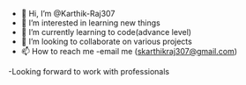 - 👋 Hi, I’m @Karthik-Raj307
- 👀 I’m interested in learning new things
- 🌱 I’m currently learning to code(advance level)
- 💞️ I’m looking to collaborate on various projects
- 📫 How to reach me -email me (skarthikraj307@gmail.com)

-Looking forward to work with professionals

<!---
Karthik-Raj307/Karthik-Raj307 is a ✨ special ✨ repository because its `README.md` (this file) appears on your GitHub profile.
You can click the Preview link to take a look at your changes.
--->
